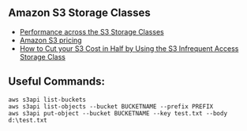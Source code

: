 ## Amazon S3 Storage Classes
 - [Performance across the S3 Storage Classes](https://aws.amazon.com/s3/storage-classes/)
 - [Amazon S3 pricing](https://aws.amazon.com/s3/pricing/)
 - [How to Cut your S3 Cost in Half by Using the S3 Infrequent Access Storage Class](https://www.concurrencylabs.com/blog/save-money-using-s3-infrequent-access/)

## Useful Commands:
```
aws s3api list-buckets
aws s3api list-objects --bucket BUCKETNAME --prefix PREFIX
aws s3api put-object --bucket BUCKETNAME --key test.txt --body d:\test.txt
```
